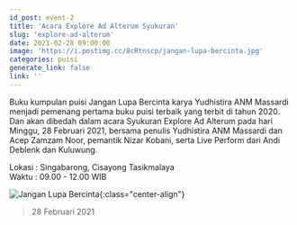 ```yaml
---
id_post: event-2
title: 'Acara Explore Ad Alterum Syukuran'
slug: 'explore-ad-alterum'
date: 2021-02-28 09:00:00
image: 'https://i.postimg.cc/8cRtnscp/jangan-lupa-bercinta.jpg'
categories: puisi
generate_link: false
link: ''
---
```



Buku kumpulan puisi Jangan Lupa Bercinta karya Yudhistira ANM Massardi menjadi pemenang pertama buku puisi terbaik yang terbit di tahun 2020. Dan akan dibedah dalam acara Syukuran Explore Ad Alterum pada hari Minggu, 28 Februari 2021, bersama penulis Yudhistira ANM Massardi dan Acep Zamzam Noor, pemantik Nizar Kobani, serta Live Perform dari Andi Deblenk dan Kuluwung.

Lokasi : Singabarong, Cisayong Tasikmalaya  
Waktu  : 09.00 - 12.00 WIB 

![Jangan Lupa Bercinta](https://1.bp.blogspot.com/-wPu03w00P28/YDGy8DgzFgI/AAAAAAAAASs/wHGIjxUo1r0KjHV38ND7kGItGXiJdeIFgCLcBGAsYHQ/w429-h640/Yudhis.PNG "Jangan Lupa Bercinta"){:class="center-align"}


>28 Februari 2021